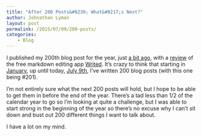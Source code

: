 ```yaml
---
title: "After 200 Posts&#8230; What&#8217;s Next?"
author: Johnathan Lyman
layout: post
permalink: /2015/07/09/200-posts/
categories:
    - Blog
---
```


I published my 200th blog post for the year, just [a bit ago](http://johnathanlyman.com/p/writed), with a [review](http://johnathanlyman.com/p/writed) of the free markdown editing app [Writed](http://writed.io). It’s crazy to think that starting in [January](http://johnathanlyman.com/2015/01/), up until today, [July 9th](http://johnathanlyman.com/2015/07/09/), I’ve written 200 blog posts (with this one being #201).

I’m not entirely sure what the next 200 posts will hold, but I hope to be able to get them in before the end of the year. There’s a tad less than 1/2 of the calendar year to go so I’m looking at quite a challenge, but I was able to start strong in the beginning of the year so there’s no excuse why I can’t sit down and bust out 200 different things I want to talk about.

I have a lot on my mind.

